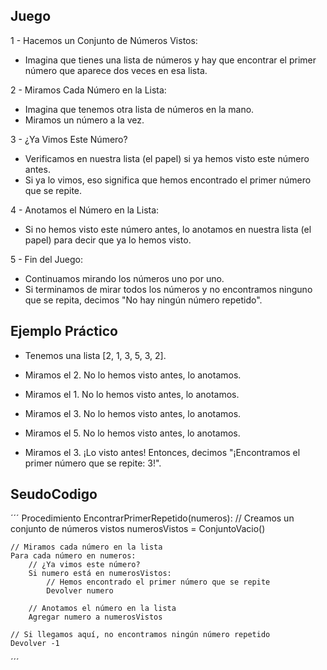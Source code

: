 ## Juego 

1 - Hacemos un Conjunto de Números Vistos:
- Imagina que tienes una lista de números y hay que encontrar el primer número que aparece dos veces en esa lista.

2 - Miramos Cada Número en la Lista:
- Imagina que tenemos otra lista de números en la mano.
- Miramos un número a la vez.

3 - ¿Ya Vimos Este Número?
- Verificamos en nuestra lista (el papel) si ya hemos visto este número antes.
- Si ya lo vimos, eso significa que hemos encontrado el primer número que se repite.

4 - Anotamos el Número en la Lista:
- Si no hemos visto este número antes, lo anotamos en nuestra lista (el papel) para decir que ya lo hemos visto.

5 - Fin del Juego:
- Continuamos mirando los números uno por uno.
- Si terminamos de mirar todos los números y no encontramos ninguno que se repita, decimos "No hay ningún número repetido".

## Ejemplo Práctico
- Tenemos una lista [2, 1, 3, 5, 3, 2].

- Miramos el 2. No lo hemos visto antes, lo anotamos.
- Miramos el 1. No lo hemos visto antes, lo anotamos.
- Miramos el 3. No lo hemos visto antes, lo anotamos.
- Miramos el 5. No lo hemos visto antes, lo anotamos.
- Miramos el 3. ¡Lo visto antes! Entonces, decimos "¡Encontramos el primer número que se repite: 3!".

## SeudoCodigo

´´´
Procedimiento EncontrarPrimerRepetido(numeros):
    // Creamos un conjunto de números vistos
    numerosVistos = ConjuntoVacio()

    // Miramos cada número en la lista
    Para cada número en numeros:
        // ¿Ya vimos este número?
        Si numero está en numerosVistos:
            // Hemos encontrado el primer número que se repite
            Devolver numero

        // Anotamos el número en la lista
        Agregar numero a numerosVistos

    // Si llegamos aquí, no encontramos ningún número repetido
    Devolver -1
´´´
